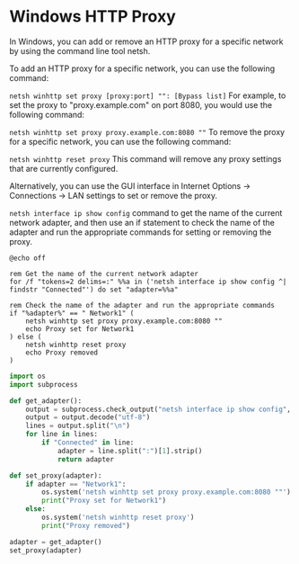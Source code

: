 # Windows HTTP Proxy
In Windows, you can add or remove an HTTP proxy for a specific network by using the command line tool netsh.

To add an HTTP proxy for a specific network, you can use the following command:

`netsh winhttp set proxy [proxy:port] "": [Bypass list]`
For example, to set the proxy to "proxy.example.com" on port 8080, you would use the following command:

`netsh winhttp set proxy proxy.example.com:8080 ""`
To remove the proxy for a specific network, you can use the following command:

`netsh winhttp reset proxy`
This command will remove any proxy settings that are currently configured.

Alternatively, you can use the GUI interface in Internet Options -> Connections -> LAN settings to set or remove the proxy.

`netsh interface ip show config` command to get the name of the current network adapter, and then use an if statement to check the name of the adapter and run the appropriate commands for setting or removing the proxy.

```batch
@echo off

rem Get the name of the current network adapter
for /f "tokens=2 delims=:" %%a in ('netsh interface ip show config ^| findstr "Connected"') do set "adapter=%%a"

rem Check the name of the adapter and run the appropriate commands
if "%adapter%" == " Network1" (
    netsh winhttp set proxy proxy.example.com:8080 ""
    echo Proxy set for Network1
) else (
    netsh winhttp reset proxy
    echo Proxy removed
)
```

```Python
import os
import subprocess

def get_adapter():
    output = subprocess.check_output("netsh interface ip show config", shell=True)
    output = output.decode("utf-8")
    lines = output.split("\n")
    for line in lines:
        if "Connected" in line:
            adapter = line.split(":")[1].strip()
            return adapter

def set_proxy(adapter):
    if adapter == "Network1":
        os.system('netsh winhttp set proxy proxy.example.com:8080 ""')
        print("Proxy set for Network1")
    else:
        os.system('netsh winhttp reset proxy')
        print("Proxy removed")

adapter = get_adapter()
set_proxy(adapter)

```